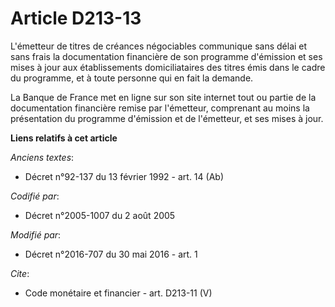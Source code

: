 # Article D213-13

L'émetteur de titres de créances négociables communique sans délai et sans frais la documentation financière de son programme
d'émission et ses mises à jour aux établissements domiciliataires des titres émis dans le cadre du programme, et à toute
personne qui en fait la demande. 

La Banque de France met en ligne sur son site internet tout ou partie de la documentation financière remise par l'émetteur,
comprenant au moins la présentation du programme d'émission et de l'émetteur, et ses mises à jour.

**Liens relatifs à cet article**

_Anciens textes_:

  - Décret n°92-137 du 13 février 1992 - art. 14 (Ab)

_Codifié par_:

  - Décret n°2005-1007 du 2 août 2005

_Modifié par_:

  - Décret n°2016-707 du 30 mai 2016 - art. 1

_Cite_:

  - Code monétaire et financier - art. D213-11 (V)
